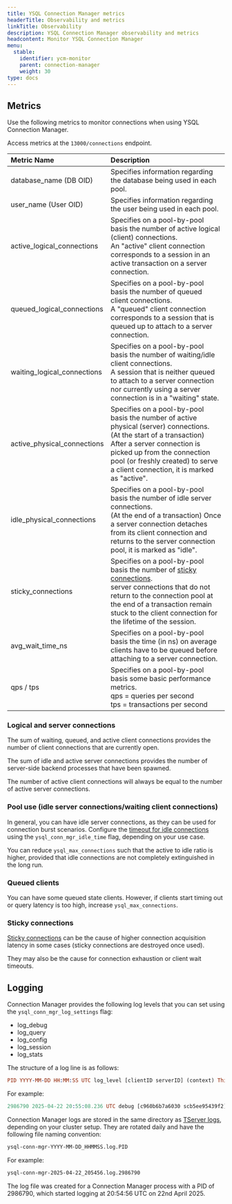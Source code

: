 ```yaml
---
title: YSQL Connection Manager metrics
headerTitle: Observability and metrics
linkTitle: Observability
description: YSQL Connection Manager observability and metrics
headcontent: Monitor YSQL Connection Manager
menu:
  stable:
    identifier: ycm-monitor
    parent: connection-manager
    weight: 30
type: docs
---
```


## Metrics

Use the following metrics to monitor connections when using YSQL Connection Manager.

Access metrics at the `13000/connections` endpoint.

| Metric Name | Description |
| :--- | :--- |
| database_name (DB OID) | Specifies information regarding the database being used in each pool. |
| user_name (User OID) | Specifies information regarding the user being used in each pool. |
| active_logical_connections | Specifies on a pool-by-pool basis the number of active logical (client) connections.<br>An "active" client connection corresponds to a session in an active transaction on a server connection. |
| queued_logical_connections | Specifies on a pool-by-pool basis the number of queued client connections.<br>A "queued" client connection corresponds to a session that is queued up to attach to a server connection. |
| waiting_logical_connections | Specifies on a pool-by-pool basis the number of waiting/idle client connections.<br>A session that is neither queued to attach to a server connection nor currently using a server connection is in a "waiting" state. |
| active_physical_connections | Specifies on a pool-by-pool basis the number of active physical (server) connections.<br>(At the start of a transaction) After a server connection is picked up from the connection pool (or freshly created) to serve a client connection, it is marked as "active". |
| idle_physical_connections | Specifies on a pool-by-pool basis the number of idle server connections.<br>(At the end of a transaction) Once a server connection detaches from its client connection and returns to the server connection pool, it is marked as "idle". |
| sticky_connections | Specifies on a pool-by-pool basis the number of [sticky connections](../ycm-setup/#sticky-connections).<br>server connections that do not return to the connection pool at the end of a transaction remain stuck to the client connection for the lifetime of the session. |
| avg_wait_time_ns | Specifies on a pool-by-pool basis the time (in ns) on average clients have to be queued before attaching to a server connection. |
| qps / tps | Specifies on a pool-by-pool basis some basic performance metrics.<br>qps = queries per second<br>tps = transactions per second |

### Logical and server connections

The sum of waiting, queued, and active client connections provides the number of client connections that are currently open.

The sum of idle and active server connections provides the number of server-side backend processes that have been spawned.

The number of active client connections will always be equal to the number of active server connections.

### Pool use (idle server connections/waiting client connections)

In general, you can have idle server connections, as they can be used for connection burst scenarios. Configure the [timeout for idle connections](../ycm-setup/#configure) using the `ysql_conn_mgr_idle_time` flag, depending on your use case.

You can reduce `ysql_max_connections` such that the active to idle ratio is higher, provided that idle connections are not completely extinguished in the long run.

### Queued clients

You can have some queued state clients. However, if clients start timing out or query latency is too high, increase `ysql_max_connections`.

### Sticky connections

[Sticky connections](../ycm-setup/#sticky-connections) can be the cause of higher connection acquisition latency in some cases (sticky connections are destroyed once used).

They may also be the cause for connection exhaustion or client wait timeouts.

## Logging

Connection Manager provides the following log levels that you can set using the `ysql_conn_mgr_log_settings` flag:

- log_debug
- log_query
- log_config
- log_session
- log_stats

The structure of a log line is as follows:

```prolog
PID YYYY-MM-DD HH:MM:SS UTC log_level [clientID serverID] (context) This is a sample log!
```

For example:

```prolog
2986790 2025-04-22 20:55:08.236 UTC debug [c960b6b7a6030 scb5ee95439f2] (reset) ReadyForQuery
```

Connection Manager logs are stored in the same directory as [TServer logs](../../../explore/observability/logging/), depending on your cluster setup. They are rotated daily and have the following file naming convention:

```sh
ysql-conn-mgr-YYYY-MM-DD_HHMMSS.log.PID
```

For example:

```sh
ysql-conn-mgr-2025-04-22_205456.log.2986790
```

The log file was created for a Connection Manager process with a PID of 2986790, which started logging at 20:54:56 UTC on 22nd April 2025.

<!--
Monitoring in YBA & YBM (screenshots)
YBA :
YBM :
Metrics displayed on cluster UI (Available Per node, Per DB):
Client Connections
Client connection Average wait time (ns)
Server connections
Database transactions / sec

The following metrics are exported when Metrics Export is enabled in YugabyteDB Aeon:

- ybdb_ysql_conn_mgr_active_clients
- ybdb_ysql_conn_mgr_active_servers 
- ybdb_ysql_conn_mgr_avg_wait_time_ns
- ybdb_ysql_conn_mgr_idle_servers
- ybdb_ysql_conn_mgr_last_updated_timestamp
- ybdb_ysql_conn_mgr_num_pools
- ybdb_ysql_conn_mgr_query_rate
- ybdb_ysql_conn_mgr_queued_clients
- ybdb_ysql_conn_mgr_sticky_connections
- ybdb_ysql_conn_mgr_transaction_rate
- ybdb_ysql_conn_mgr_waiting_clients
-->
